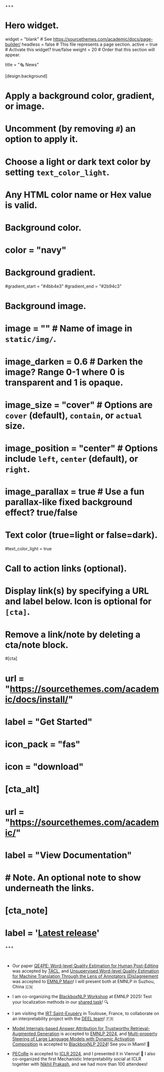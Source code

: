 +++
# Hero widget.
widget = "blank"  # See https://sourcethemes.com/academic/docs/page-builder/
headless = false  # This file represents a page section.
active = true  # Activate this widget? true/false
weight = 20  # Order that this section will appear.

title = "🗞️ News"

[design.background]
  # Apply a background color, gradient, or image.
  #   Uncomment (by removing `#`) an option to apply it.
  #   Choose a light or dark text color by setting `text_color_light`.
  #   Any HTML color name or Hex value is valid.

  # Background color.
  # color = "navy"
  
  # Background gradient.
  #gradient_start = "#4bb4e3"
  #gradient_end = "#2b94c3"
  
  # Background image.
  # image = ""  # Name of image in `static/img/`.
  # image_darken = 0.6  # Darken the image? Range 0-1 where 0 is transparent and 1 is opaque.
  # image_size = "cover"  #  Options are `cover` (default), `contain`, or `actual` size.
  # image_position = "center"  # Options include `left`, `center` (default), or `right`.
  # image_parallax = true  # Use a fun parallax-like fixed background effect? true/false
  
  # Text color (true=light or false=dark).
  #text_color_light = true

# Call to action links (optional).
#   Display link(s) by specifying a URL and label below. Icon is optional for `[cta]`.
#   Remove a link/note by deleting a cta/note block.
#[cta]
#  url = "https://sourcethemes.com/academic/docs/install/"
#   label = "Get Started"
#   icon_pack = "fas"
#   icon = "download"
#   
# [cta_alt]
#   url = "https://sourcethemes.com/academic/"
#   label = "View Documentation"
# 
# # Note. An optional note to show underneath the links.
# [cta_note]
#   label = '<a class="js-github-release" href="https://sourcethemes.com/academic/# updates" data-repo="gcushen/hugo-academic">Latest release<!-- V --></a>'
+++

&nbsp;

- Our paper [QE4PE: Word-level Quality Estimation for Human Post-Editing](https://arxiv.org/abs/2503.03044) was accepted by [TACL](https://transacl.org/index.php/tacl), and [Unsupervised Word-level Quality Estimation for Machine Translation Through the Lens of Annotators (Dis)agreement](https://arxiv.org/abs/2505.23183) was accepted to [EMNLP Main](https://2025.emnlp.org/)! I will present both at EMNLP in Suzhou, China 🇨🇳

- I am co-organizing the [BlackboxNLP Workshop](https://blackboxnlp.github.io/2025/) at EMNLP 2025! Test your localization methods in our [shared task](https://blackboxnlp.github.io/2025/task/)! 🔍

- I am visiting the [IRT Saint-Exupéry](https://www.irt-saintexupery.com/) in Toulouse, France, to collaborate on an interpretability project with the [DEEL team](https://www.irt-saintexupery.com/deel-le-programme-en-intelligence-artificielle-robuste-et-explicable-entre-dans-sa-phase-2/)! 🇫🇷

- [Model Internals-based Answer Attribution for Trustworthy Retrieval-Augmented Generation](../publication/mirage) is accepted to [EMNLP 2024](https://2024.emnlp.org/), and [Multi-property Steering of Large Language Models with Dynamic Activation Composition](../publication/dynamic-activation-composition/) is accepted to [BlackboxNLP 2024](https://blackboxnlp.github.io/)! See you in Miami! 🌴

- [PECoRe](../publication/pecore) is accepted to [ICLR 2024](https://iclr.cc/), and I presented it in Vienna! 🎉 I also co-organized the first Mechanistic Interpretability social at ICLR togehter with [Nikhil Prakash](https://nix07.github.io/), and we had more than 100 attendees!

<!-- - [Non Verbis, Sed Rebus: Large Language Models are Weak Solvers of Italian Rebuses](../publication/verbalized-rebus) is accepted to [CLiC-it 2024](https://clic2024.ilc.cnr.it/)! See you in Pisa! 🎉 -->

<!-- - I was awarded two research grants from the [Imminent Research Center](https://imminent.translated.com/) and the [Amsterdam eScience Center](https://www.esciencecenter.nl/) to fund the development of the Inseq library and my future research on machine translation. -->

<!-- - I presented my internship paper [RAMP: Retrieval and Attribute-Marking Enhanced Prompting for Attribute-Controlled Translation](https://arxiv.org/abs/2305.17131) and [Inseq](https://arxiv.org/abs/2302.13942) at [ACL 2023](https://2023.aclweb.org/) in Toronto! 🎉 -->

<!-- - New preprint out studying character-level MT models with attribution techniques: [Are Character-level Translations Worth the Wait? Comparing Character- and Subword-level Models for Machine Translation](https://arxiv.org/abs/2302.14220)-->

<!-- 
- [Inseq](https://inseq.readthedocs.io), our open-source toolkit for post-hoc interpretability of generative language models, is now available on [Github](https://github.com/inseq-team/inseq)! 🐛 We also have a [demo paper](https://arxiv.org/abs/2302.13942) with some usage examples. -->

<!-- - Our paper [DivEMT: Neural Machine Translation Post-Editing Effort Across Typologically Diverse Languages](https://arxiv.org/abs/2205.12215) is accepted at [EMNLP 2022](https://2022.emnlp.org)! [Code](https://github.com/gsarti/divemt/blob/main/README.md), [🤗 Dataset](https://huggingface.co/datasets/GroNLP/divemt) and [demo](https://huggingface.co/spaces/GroNLP/divemt_explorer) are available. -->

<!-- - I spent summer 2022 interning at Amazon AWS in New York, interning with the [Amazon Translate](https://aws.amazon.com/translate/) team, supervised by [Georgiana Dinu](https://www.linkedin.com/in/georgiana-dinu-b7b1695/), [Maria Nădejde](http://maria.nadejde.com/), [Xing Niu](https://www.linkedin.com/in/xing-niu/) and [Benjamin Hsu](https://www.linkedin.com/in/benjamin-h-77451966/). -->

<!-- - Our paper [DivEMT: Neural Machine Translation Post-Editing Effort Across Typologically Diverse Languages](https://arxiv.org/abs/2205.12215) is out on arXiv. [Code](https://github.com/gsarti/divemt/blob/main/README.md), [🤗 Dataset](https://huggingface.co/datasets/GroNLP/divemt) and [demo](https://huggingface.co/spaces/GroNLP/divemt_explorer) are also available. -->

<!-- - Our paper [IT5: : Large-scale Text-to-text Pretraining for Italian Language Understanding and Generation](https://arxiv.org/abs/2203.03759) is out on arXiv, alongside all [data, checkpoints and code](https://github.com/gsarti/it5) used for the experiments. -->

<!-- - Starting a PhD on interpretability for NMT at the University of Groningen in September 2021. I will be part of the [NWO InDeep nework](https://interpretingdl.github.io/), working with [Arianna Bisazza](http://www.cs.rug.nl/~bisazza/), [Malvina Nissim](https://malvinanissim.github.io/) and [Grzegorz Chrupała](https://grzegorz.chrupala.me). -->

<!-- - Our paper [*"That Looks Hard: Characterizing Linguistic Complexity in Humans and Language Models"*](https://aclanthology.org/2021.cmcl-1.5/) was selected among the [best papers](https://cmclorg.github.io/awards) for CMCL 2021! Code is available [here](https://github.com/gsarti/interpreting-complexity). -->

<!-- - My master's thesis *"Interpreting Neural Language Models for Linguistic Complexity Assessment"* is available in PDF/Gitbook formats [here](../../msc-thesis/introduction.html). Feedback and comments are welcome! 🙂 -->

<!--- My system [UmBERTo-MTSA](../publication/umberto-mtsa) received a special mention at the 7th Evaluation Campaign of Natural Language Processing and Speech Tools for Italian ([EVALITA 2020](http://www.evalita.it/2020/bestsystemawars)).-->

<!--- Graduated from the Data Science MSc: 110 Cum Laude! 🎉-->

<!--- Our **COVID-19 Semantic Browser** to facilitate the work of biomedical researchers working on countering the ongoing pandemic is available [here](http://covidbrowser.areasciencepark.it)!-->

<!--- Co-founded and rapidly setting up [AI Student Society](https://www.ai2s.it), a non-profit student association to support the local AI & ML student community. Contact us at [info@ai2s.it](mailto:info@ai2s.it) for more info!-->